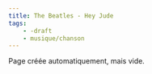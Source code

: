 ```yaml
---
title: The Beatles - Hey Jude
tags:
    - -draft
    - musique/chanson
---
```


Page créée automatiquement, mais vide.
